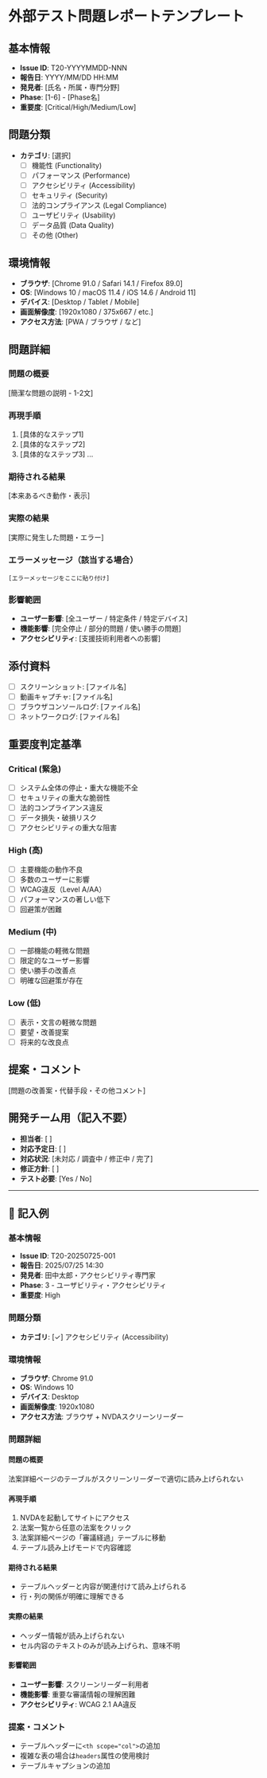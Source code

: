 # 外部テスト問題レポートテンプレート

## 基本情報

- **Issue ID**: T20-YYYYMMDD-NNN
- **報告日**: YYYY/MM/DD HH:MM
- **発見者**: [氏名・所属・専門分野]
- **Phase**: [1-6] - [Phase名]
- **重要度**: [Critical/High/Medium/Low]

## 問題分類

- **カテゴリ**: [選択]
  - [ ] 機能性 (Functionality)
  - [ ] パフォーマンス (Performance)
  - [ ] アクセシビリティ (Accessibility)
  - [ ] セキュリティ (Security)
  - [ ] 法的コンプライアンス (Legal Compliance)
  - [ ] ユーザビリティ (Usability)
  - [ ] データ品質 (Data Quality)
  - [ ] その他 (Other)

## 環境情報

- **ブラウザ**: [Chrome 91.0 / Safari 14.1 / Firefox 89.0]
- **OS**: [Windows 10 / macOS 11.4 / iOS 14.6 / Android 11]
- **デバイス**: [Desktop / Tablet / Mobile]
- **画面解像度**: [1920x1080 / 375x667 / etc.]
- **アクセス方法**: [PWA / ブラウザ / など]

## 問題詳細

### 問題の概要

[簡潔な問題の説明 - 1-2文]

### 再現手順

1. [具体的なステップ1]
2. [具体的なステップ2]
3. [具体的なステップ3]
   ...

### 期待される結果

[本来あるべき動作・表示]

### 実際の結果

[実際に発生した問題・エラー]

### エラーメッセージ（該当する場合）

```
[エラーメッセージをここに貼り付け]
```

### 影響範囲

- **ユーザー影響**: [全ユーザー / 特定条件 / 特定デバイス]
- **機能影響**: [完全停止 / 部分的問題 / 使い勝手の問題]
- **アクセシビリティ**: [支援技術利用者への影響]

## 添付資料

- [ ] スクリーンショット: [ファイル名]
- [ ] 動画キャプチャ: [ファイル名]
- [ ] ブラウザコンソールログ: [ファイル名]
- [ ] ネットワークログ: [ファイル名]

## 重要度判定基準

### Critical (緊急)

- [ ] システム全体の停止・重大な機能不全
- [ ] セキュリティの重大な脆弱性
- [ ] 法的コンプライアンス違反
- [ ] データ損失・破損リスク
- [ ] アクセシビリティの重大な阻害

### High (高)

- [ ] 主要機能の動作不良
- [ ] 多数のユーザーに影響
- [ ] WCAG違反（Level A/AA）
- [ ] パフォーマンスの著しい低下
- [ ] 回避策が困難

### Medium (中)

- [ ] 一部機能の軽微な問題
- [ ] 限定的なユーザー影響
- [ ] 使い勝手の改善点
- [ ] 明確な回避策が存在

### Low (低)

- [ ] 表示・文言の軽微な問題
- [ ] 要望・改善提案
- [ ] 将来的な改良点

## 提案・コメント

[問題の改善案・代替手段・その他コメント]

## 開発チーム用（記入不要）

- **担当者**: [ ]
- **対応予定日**: [ ]
- **対応状況**: [未対応 / 調査中 / 修正中 / 完了]
- **修正方針**: [ ]
- **テスト必要**: [Yes / No]

---

## 📝 記入例

### 基本情報

- **Issue ID**: T20-20250725-001
- **報告日**: 2025/07/25 14:30
- **発見者**: 田中太郎・アクセシビリティ専門家
- **Phase**: 3 - ユーザビリティ・アクセシビリティ
- **重要度**: High

### 問題分類

- **カテゴリ**: [✓] アクセシビリティ (Accessibility)

### 環境情報

- **ブラウザ**: Chrome 91.0
- **OS**: Windows 10
- **デバイス**: Desktop
- **画面解像度**: 1920x1080
- **アクセス方法**: ブラウザ + NVDAスクリーンリーダー

### 問題詳細

#### 問題の概要

法案詳細ページのテーブルがスクリーンリーダーで適切に読み上げられない

#### 再現手順

1. NVDAを起動してサイトにアクセス
2. 法案一覧から任意の法案をクリック
3. 法案詳細ページの「審議経過」テーブルに移動
4. テーブル読み上げモードで内容確認

#### 期待される結果

- テーブルヘッダーと内容が関連付けて読み上げられる
- 行・列の関係が明確に理解できる

#### 実際の結果

- ヘッダー情報が読み上げられない
- セル内容のテキストのみが読み上げられ、意味不明

#### 影響範囲

- **ユーザー影響**: スクリーンリーダー利用者
- **機能影響**: 重要な審議情報の理解困難
- **アクセシビリティ**: WCAG 2.1 AA違反

### 提案・コメント

- テーブルヘッダーに`<th scope="col">`の追加
- 複雑な表の場合は`headers`属性の使用検討
- テーブルキャプションの追加
